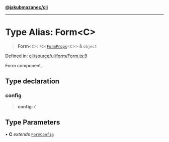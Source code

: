 [**@jakubmazanec/cli**](../README.md)

---

# Type Alias: Form\<C\>

> **Form**\<`C`\>: `FC`\<[`FormProps`](FormProps.md)\<`C`\>\> & `object`

Defined in:
[cli/source/ui/form/Form.ts:9](https://github.com/jakubmazanec/tools/blob/adfe44f908094c1d1cdf19837842b33066bbd9d7/packages/cli/source/ui/form/Form.ts#L9)

Form component.

## Type declaration

### config

> **config**: `C`

## Type Parameters

• **C** _extends_ [`FormConfig`](FormConfig.md)

